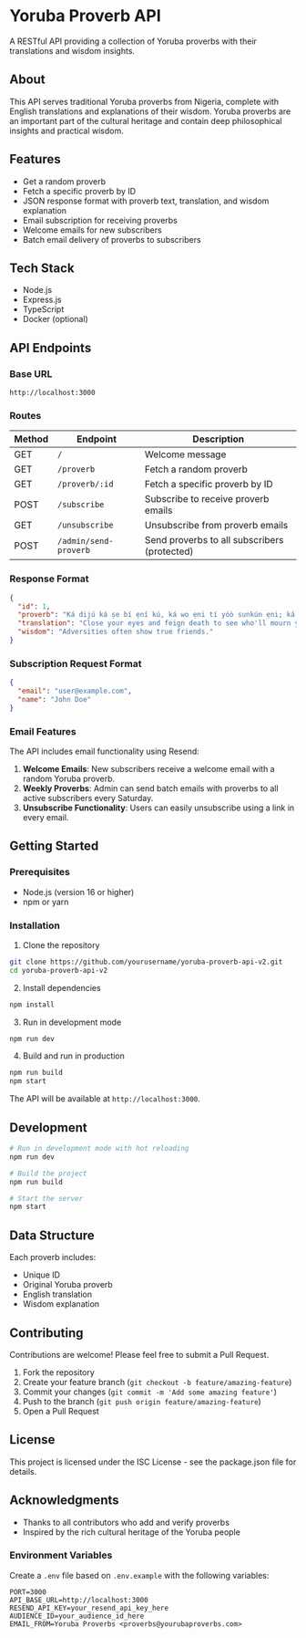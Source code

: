 # Yoruba Proverb API

A RESTful API providing a collection of Yoruba proverbs with their translations and wisdom insights.

## About

This API serves traditional Yoruba proverbs from Nigeria, complete with English translations and explanations of their wisdom. Yoruba proverbs are an important part of the cultural heritage and contain deep philosophical insights and practical wisdom.

## Features

- Get a random proverb
- Fetch a specific proverb by ID
- JSON response format with proverb text, translation, and wisdom explanation
- Email subscription for receiving proverbs
- Welcome emails for new subscribers
- Batch email delivery of proverbs to subscribers

## Tech Stack

- Node.js
- Express.js
- TypeScript
- Docker (optional)

## API Endpoints

### Base URL

```
http://localhost:3000
```

### Routes

| Method | Endpoint              | Description                                  |
| ------ | --------------------- | -------------------------------------------- |
| GET    | `/`                   | Welcome message                              |
| GET    | `/proverb`            | Fetch a random proverb                       |
| GET    | `/proverb/:id`        | Fetch a specific proverb by ID               |
| POST   | `/subscribe`          | Subscribe to receive proverb emails          |
| GET    | `/unsubscribe`        | Unsubscribe from proverb emails              |
| POST   | `/admin/send-proverb` | Send proverbs to all subscribers (protected) |

### Response Format

```json
{
  "id": 1,
  "proverb": "Ká dijú ká ṣe bí ẹní kú, ká wo ẹni tí yóò sunkún ẹni; ká sáré ṣẹ́ṣẹ́ ká fẹsẹ̀ kọ, ká wo ẹni tí yóò ṣeni pẹ̀lẹ́.",
  "translation": "Close your eyes and feign death to see who'll mourn you; run and be ensure you trip to see those who truly care.",
  "wisdom": "Adversities often show true friends."
}
```

### Subscription Request Format

```json
{
  "email": "user@example.com",
  "name": "John Doe"
}
```

### Email Features

The API includes email functionality using Resend:

1. **Welcome Emails**: New subscribers receive a welcome email with a random Yoruba proverb.
2. **Weekly Proverbs**: Admin can send batch emails with proverbs to all active subscribers every Saturday.
3. **Unsubscribe Functionality**: Users can easily unsubscribe using a link in every email.

## Getting Started

### Prerequisites

- Node.js (version 16 or higher)
- npm or yarn

### Installation

1. Clone the repository

```bash
git clone https://github.com/yourusername/yoruba-proverb-api-v2.git
cd yoruba-proverb-api-v2
```

2. Install dependencies

```bash
npm install
```

3. Run in development mode

```bash
npm run dev
```

4. Build and run in production

```bash
npm run build
npm start
```

The API will be available at `http://localhost:3000`.

## Development

```bash
# Run in development mode with hot reloading
npm run dev

# Build the project
npm run build

# Start the server
npm start
```

## Data Structure

Each proverb includes:

- Unique ID
- Original Yoruba proverb
- English translation
- Wisdom explanation

## Contributing

Contributions are welcome! Please feel free to submit a Pull Request.

1. Fork the repository
2. Create your feature branch (`git checkout -b feature/amazing-feature`)
3. Commit your changes (`git commit -m 'Add some amazing feature'`)
4. Push to the branch (`git push origin feature/amazing-feature`)
5. Open a Pull Request

## License

This project is licensed under the ISC License - see the package.json file for details.

## Acknowledgments

- Thanks to all contributors who add and verify proverbs
- Inspired by the rich cultural heritage of the Yoruba people

### Environment Variables

Create a `.env` file based on `.env.example` with the following variables:

```
PORT=3000
API_BASE_URL=http://localhost:3000
RESEND_API_KEY=your_resend_api_key_here
AUDIENCE_ID=your_audience_id_here
EMAIL_FROM=Yoruba Proverbs <proverbs@yourubaproverbs.com>
```
